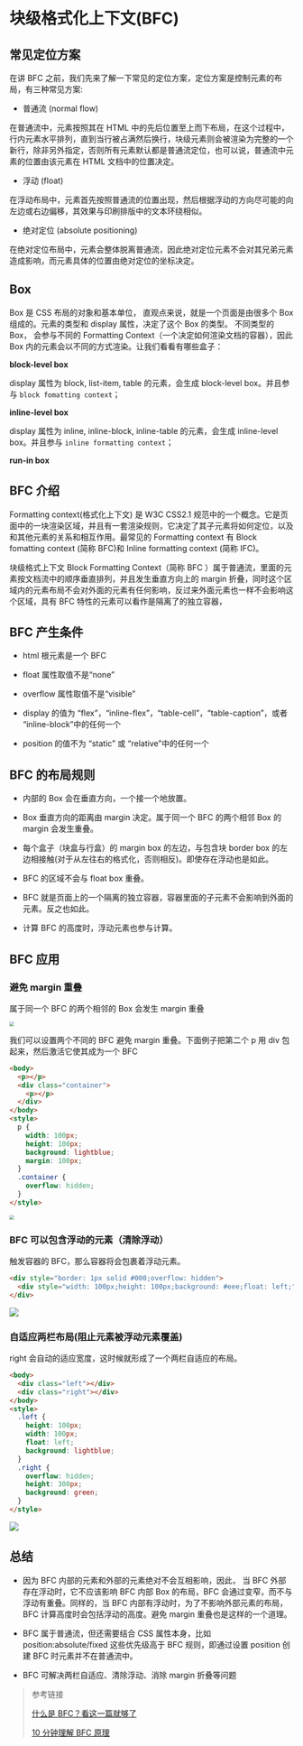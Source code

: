 # 块级格式化上下文(BFC)

## 常见定位方案

在讲 BFC 之前，我们先来了解一下常见的定位方案，定位方案是控制元素的布局，有三种常见方案:

- 普通流 (normal flow)

在普通流中，元素按照其在 HTML 中的先后位置至上而下布局，在这个过程中，行内元素水平排列，直到当行被占满然后换行，块级元素则会被渲染为完整的一个新行，除非另外指定，否则所有元素默认都是普通流定位，也可以说，普通流中元素的位置由该元素在 HTML 文档中的位置决定。

- 浮动 (float)

在浮动布局中，元素首先按照普通流的位置出现，然后根据浮动的方向尽可能的向左边或右边偏移，其效果与印刷排版中的文本环绕相似。

- 绝对定位 (absolute positioning)

在绝对定位布局中，元素会整体脱离普通流，因此绝对定位元素不会对其兄弟元素造成影响，而元素具体的位置由绝对定位的坐标决定。

## Box

Box 是 CSS 布局的对象和基本单位， 直观点来说，就是一个页面是由很多个 Box 组成的。元素的类型和 display 属性，决定了这个 Box 的类型。 不同类型的 Box， 会参与不同的 Formatting Context（一个决定如何渲染文档的容器），因此 Box 内的元素会以不同的方式渲染。让我们看看有哪些盒子：

**block-level box**

display 属性为 block, list-item, table 的元素，会生成 block-level box。并且参与 `block fomatting context`；

**inline-level box**

display 属性为 inline, inline-block, inline-table 的元素，会生成 inline-level box。并且参与 `inline formatting context`；

**run-in box**

## BFC 介绍

Formatting context(格式化上下文) 是 W3C CSS2.1 规范中的一个概念。它是页面中的一块渲染区域，并且有一套渲染规则，它决定了其子元素将如何定位，以及和其他元素的关系和相互作用。最常见的 Formatting context 有 Block fomatting context (简称 BFC)和 Inline formatting context (简称 IFC)。

块级格式上下文 Block Formatting Context（简称 BFC ）属于普通流，里面的元素按文档流中的顺序垂直排列，并且发生垂直方向上的 margin 折叠，同时这个区域内的元素布局不会对外面的元素有任何影响，反过来外面元素也一样不会影响这个区域，具有 BFC 特性的元素可以看作是隔离了的独立容器，

## BFC 产生条件

- html 根元素是一个 BFC

- float 属性取值不是“none”

- overflow 属性取值不是“visible”

- display 的值为 “flex”，“inline-flex”，“table-cell”，“table-caption”，或者 “inline-block”中的任何一个

- position 的值不为 “static” 或 “relative”中的任何一个

## BFC 的布局规则

- 内部的 Box 会在垂直方向，一个接一个地放置。

- Box 垂直方向的距离由 margin 决定。属于同一个 BFC 的两个相邻 Box 的 margin 会发生重叠。

- 每个盒子（块盒与行盒）的 margin box 的左边，与包含块 border box 的左边相接触(对于从左往右的格式化，否则相反)。即使存在浮动也是如此。

- BFC 的区域不会与 float box 重叠。

- BFC 就是页面上的一个隔离的独立容器，容器里面的子元素不会影响到外面的元素。反之也如此。

- 计算 BFC 的高度时，浮动元素也参与计算。

## BFC 应用

### 避免 margin 重叠

属于同一个 BFC 的两个相邻的 Box 会发生 margin 重叠

<img src="./images/bfc-margin-collapse.png" style="zoom:50%;" />

我们可以设置两个不同的 BFC 避免 margin 重叠。下面例子把第二个 p 用 div 包起来，然后激活它使其成为一个 BFC

```html
<body>
  <p></p>
  <div class="container">
    <p></p>
  </div>
</body>
<style>
  p {
    width: 100px;
    height: 100px;
    background: lightblue;
    margin: 100px;
  }
  .container {
    overflow: hidden;
  }
</style>
```

<img src="./images/bfc-margin-no-collapse.png" style="zoom:50%;" />

### BFC 可以包含浮动的元素（清除浮动）

触发容器的 BFC，那么容器将会包裹着浮动元素。

```html
<div style="border: 1px solid #000;overflow: hidden">
  <div style="width: 100px;height: 100px;background: #eee;float: left;"></div>
</div>
```

<img src="./images/bfc-Include-float.png"  />

### 自适应两栏布局(阻止元素被浮动元素覆盖)

right 会自动的适应宽度，这时候就形成了一个两栏自适应的布局。

```html
<body>
  <div class="left"></div>
  <div class="right"></div>
</body>
<style>
  .left {
    height: 100px;
    width: 100px;
    float: left;
    background: lightblue;
  }
  .right {
    overflow: hidden;
    height: 300px;
    background: green;
  }
</style>
```

<img src="./images/bfc-two-column-layout.png"  />

## 总结

- 因为 BFC 内部的元素和外部的元素绝对不会互相影响，因此， 当 BFC 外部存在浮动时，它不应该影响 BFC 内部 Box 的布局，BFC 会通过变窄，而不与浮动有重叠。同样的，当 BFC 内部有浮动时，为了不影响外部元素的布局，BFC 计算高度时会包括浮动的高度。避免 margin 重叠也是这样的一个道理。

- BFC 属于普通流，但还需要结合 CSS 属性本身，比如 position:absolute/fixed 这些优先级高于 BFC 规则，即通过设置 position 创建 BFC 时元素并不在普通流中。

- BFC 可解决两栏自适应、清除浮动、消除 margin 折叠等问题

> 参考链接
>
> [什么是 BFC？看这一篇就够了](https://blog.csdn.net/sinat_36422236/article/details/88763187)
>
> [10 分钟理解 BFC 原理](https://zhuanlan.zhihu.com/p/25321647)
